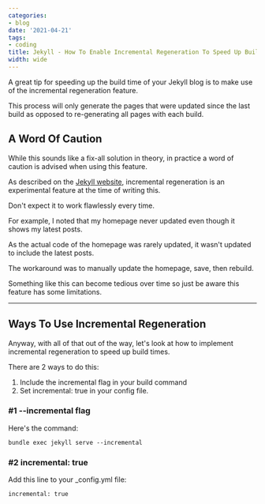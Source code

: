 ```yaml
---
categories:
- blog
date: '2021-04-21'
tags:
- coding
title: Jekyll - How To Enable Incremental Regeneration To Speed Up Build Times
width: wide
---
```


A great tip for speeding up the build time of your Jekyll blog is to make use of the incremental regeneration feature.

This process will only generate the pages that were updated since the last build as opposed to re-generating all pages with each build.

## A Word Of Caution

While this sounds like a fix-all solution in theory, in practice a word of caution is advised when using this feature.

As described on the [Jekyll website](https://jekyllrb.com/docs/configuration/incremental-regeneration/), incremental regeneration is an experimental feature at the time of writing this. 

Don't expect it to work flawlessly every time.

For example, I noted that my homepage never updated even though it shows my latest posts. 

As the actual code of the homepage was rarely updated, it wasn't updated to include the latest posts.

The workaround was to manually update the homepage, save, then rebuild. 

Something like this can become tedious over time so just be aware this feature has some limitations. 

---

## Ways To Use Incremental Regeneration

Anyway, with all of that out of the way, let's look at how to implement incremental regeneration to speed up build times.

There are 2 ways to do this:

1. Include the incremental flag in your build command
2. Set incremental: true in your config file.

### #1 --incremental flag

Here's the command:

```
bundle exec jekyll serve --incremental
```

### #2 incremental: true

Add this line to your _config.yml file:

```
incremental: true
```